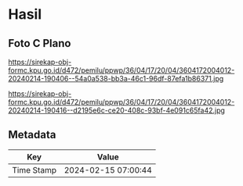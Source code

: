 # Hasil

## Foto C Plano

https://sirekap-obj-formc.kpu.go.id/d472/pemilu/ppwp/36/04/17/20/04/3604172004012-20240214-190406--54a0a538-bb3a-46c1-96df-87efa1b86371.jpg

https://sirekap-obj-formc.kpu.go.id/d472/pemilu/ppwp/36/04/17/20/04/3604172004012-20240214-190416--d2195e6c-ce20-408c-93bf-4e091c65fa42.jpg


## Metadata

| Key        | Value               |
| ---------- | ------------------- |
| Time Stamp | 2024-02-15 07:00:44 |




